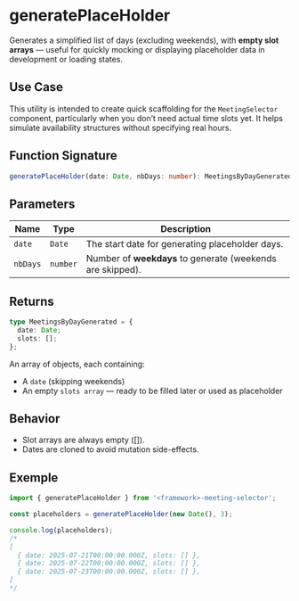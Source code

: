 # generatePlaceHolder

Generates a simplified list of days (excluding weekends), with **empty slot arrays** — useful for quickly mocking or displaying placeholder data in development or loading states.

## Use Case

This utility is intended to create quick scaffolding for the `MeetingSelector` component, particularly when you don’t need actual time slots yet. It helps simulate availability structures without specifying real hours.

## Function Signature

```ts
generatePlaceHolder(date: Date, nbDays: number): MeetingsByDayGenerated[]
```

## Parameters

| Name     | Type     | Description                                                |
| -------- | -------- | ---------------------------------------------------------- |
| `date`   | `Date`   | The start date for generating placeholder days.            |
| `nbDays` | `number` | Number of **weekdays** to generate (weekends are skipped). |

## Returns

```ts
type MeetingsByDayGenerated = {
  date: Date;
  slots: [];
};
```

An array of objects, each containing:

- A `date` (skipping weekends)
- An empty `slots array` — ready to be filled later or used as placeholder

## Behavior

- Slot arrays are always empty ([]).
- Dates are cloned to avoid mutation side-effects.

## Exemple

```ts
import { generatePlaceHolder } from '<framework>-meeting-selector';

const placeholders = generatePlaceHolder(new Date(), 3);

console.log(placeholders);
/*
[
  { date: 2025-07-21T00:00:00.000Z, slots: [] },
  { date: 2025-07-22T00:00:00.000Z, slots: [] },
  { date: 2025-07-23T00:00:00.000Z, slots: [] },
]
*/
```

